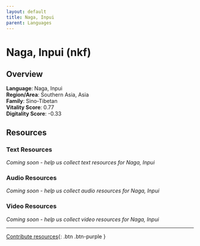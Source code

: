```yaml
---
layout: default
title: Naga, Inpui
parent: Languages
---
```


# Naga, Inpui (nkf)

## Overview

**Language**: Naga, Inpui  
**Region/Area**: Southern Asia, Asia  
**Family**: Sino-Tibetan  
**Vitality Score**: 0.77  
**Digitality Score**: -0.33  

## Resources

### Text Resources
*Coming soon - help us collect text resources for Naga, Inpui*

### Audio Resources
*Coming soon - help us collect audio resources for Naga, Inpui*

### Video Resources
*Coming soon - help us collect video resources for Naga, Inpui*

---

[Contribute resources](https://fairtrain.github.io/){: .btn .btn-purple }
